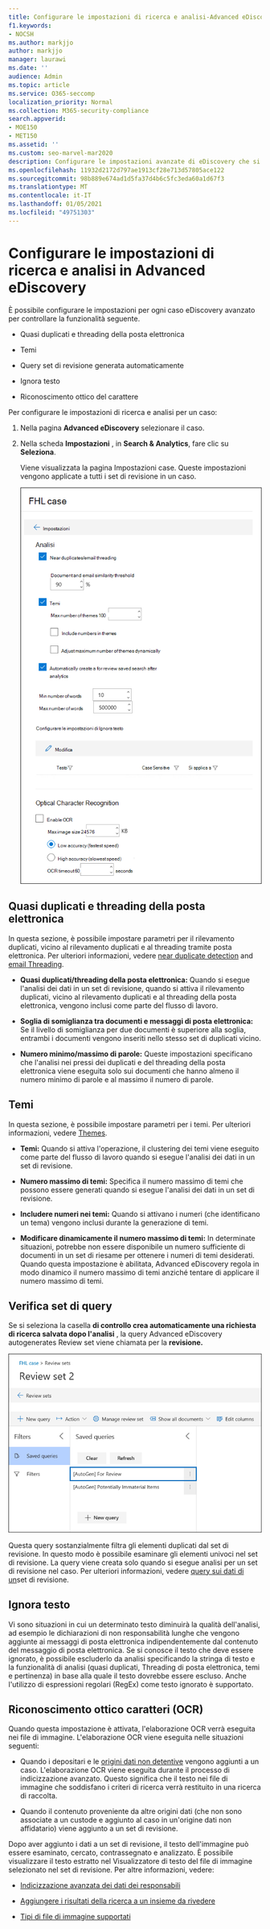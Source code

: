 ```yaml
---
title: Configurare le impostazioni di ricerca e analisi-Advanced eDiscovery
f1.keywords:
- NOCSH
ms.author: markjjo
author: markjjo
manager: laurawi
ms.date: ''
audience: Admin
ms.topic: article
ms.service: O365-seccomp
localization_priority: Normal
ms.collection: M365-security-compliance
search.appverid:
- MOE150
- MET150
ms.assetid: ''
ms.custom: seo-marvel-mar2020
description: Configurare le impostazioni avanzate di eDiscovery che si applicano a tutti i set di revisione in un caso. Sono incluse le impostazioni per l'analisi e il riconoscimento ottico dei caratteri.
ms.openlocfilehash: 11932d2172d797ae1913cf28e713d57805ace122
ms.sourcegitcommit: 98b889e674ad1d5fa37d4b6c5fc3eda60a1d67f3
ms.translationtype: MT
ms.contentlocale: it-IT
ms.lasthandoff: 01/05/2021
ms.locfileid: "49751303"
---
```

# <a name="configure-search-and-analytics-settings-in-advanced-ediscovery"></a>Configurare le impostazioni di ricerca e analisi in Advanced eDiscovery

È possibile configurare le impostazioni per ogni caso eDiscovery avanzato per controllare la funzionalità seguente.

- Quasi duplicati e threading della posta elettronica

- Temi

- Query set di revisione generata automaticamente

- Ignora testo

- Riconoscimento ottico del carattere

Per configurare le impostazioni di ricerca e analisi per un caso:

1. Nella pagina **Advanced eDiscovery** selezionare il caso.

2. Nella scheda **Impostazioni** , in **Search & Analytics**, fare clic su **Seleziona**.

   Viene visualizzata la pagina Impostazioni case. Queste impostazioni vengono applicate a tutti i set di revisione in un caso.

   ![Configurare le impostazioni di analisi e ricerca per un caso avanzato di eDiscovery](../media/AeDCaseSettings.png)

## <a name="near-duplicates-and-email-threading"></a>Quasi duplicati e threading della posta elettronica

In questa sezione, è possibile impostare parametri per il rilevamento duplicati, vicino al rilevamento duplicati e al threading tramite posta elettronica. Per ulteriori informazioni, vedere [near duplicate detection](near-duplicate-detection-in-advanced-ediscovery.md) and [email Threading](email-threading-in-advanced-ediscovery.md).

- **Quasi duplicati/threading della posta elettronica:** Quando si esegue l'analisi dei dati in un set di revisione, quando si attiva il rilevamento duplicati, vicino al rilevamento duplicati e al threading della posta elettronica, vengono inclusi come parte del flusso di lavoro.

- **Soglia di somiglianza tra documenti e messaggi di posta elettronica:** Se il livello di somiglianza per due documenti è superiore alla soglia, entrambi i documenti vengono inseriti nello stesso set di duplicati vicino.

- **Numero minimo/massimo di parole:** Queste impostazioni specificano che l'analisi nei pressi dei duplicati e del threading della posta elettronica viene eseguita solo sui documenti che hanno almeno il numero minimo di parole e al massimo il numero di parole.

## <a name="themes"></a>Temi

In questa sezione, è possibile impostare parametri per i temi. Per ulteriori informazioni, vedere [Themes](themes-in-advanced-ediscovery.md).

- **Temi:** Quando si attiva l'operazione, il clustering dei temi viene eseguito come parte del flusso di lavoro quando si esegue l'analisi dei dati in un set di revisione.

- **Numero massimo di temi:** Specifica il numero massimo di temi che possono essere generati quando si esegue l'analisi dei dati in un set di revisione.

- **Includere numeri nei temi:** Quando si attivano i numeri (che identificano un tema) vengono inclusi durante la generazione di temi. 

- **Modificare dinamicamente il numero massimo di temi:** In determinate situazioni, potrebbe non essere disponibile un numero sufficiente di documenti in un set di riesame per ottenere i numeri di temi desiderati. Quando questa impostazione è abilitata, Advanced eDiscovery regola in modo dinamico il numero massimo di temi anziché tentare di applicare il numero massimo di temi.

## <a name="review-set-query"></a>Verifica set di query

Se si seleziona la casella **di controllo crea automaticamente una richiesta di ricerca salvata dopo l'analisi** , la query Advanced eDiscovery autogenerates Review set viene chiamata per la **revisione.** 

![La query per la revisione generata automaticamente](../media/AeDForReviewQuery.png)

Questa query sostanzialmente filtra gli elementi duplicati dal set di revisione. In questo modo è possibile esaminare gli elementi univoci nel set di revisione. La query viene creata solo quando si esegue analisi per un set di revisione nel caso. Per ulteriori informazioni, vedere [query sui dati di un](review-set-search.md)set di revisione.

## <a name="ignore-text"></a>Ignora testo

Vi sono situazioni in cui un determinato testo diminuirà la qualità dell'analisi, ad esempio le dichiarazioni di non responsabilità lunghe che vengono aggiunte ai messaggi di posta elettronica indipendentemente dal contenuto del messaggio di posta elettronica. Se si conosce il testo che deve essere ignorato, è possibile escluderlo da analisi specificando la stringa di testo e la funzionalità di analisi (quasi duplicati, Threading di posta elettronica, temi e pertinenza) in base alla quale il testo dovrebbe essere escluso. Anche l'utilizzo di espressioni regolari (RegEx) come testo ignorato è supportato. 

## <a name="optical-character-recognition-ocr"></a>Riconoscimento ottico caratteri (OCR)

Quando questa impostazione è attivata, l'elaborazione OCR verrà eseguita nei file di immagine. L'elaborazione OCR viene eseguita nelle situazioni seguenti:

- Quando i depositari e le [origini dati non detentive](non-custodial-data-sources.md) vengono aggiunti a un caso. L'elaborazione OCR viene eseguita durante il processo di indicizzazione avanzato. Questo significa che il testo nei file di immagine che soddisfano i criteri di ricerca verrà restituito in una ricerca di raccolta.

- Quando il contenuto proveniente da altre origini dati (che non sono associate a un custode e aggiunto al caso in un'origine dati non affidatario) viene aggiunto a un set di revisione.

Dopo aver aggiunto i dati a un set di revisione, il testo dell'immagine può essere esaminato, cercato, contrassegnato e analizzato. È possibile visualizzare il testo estratto nel Visualizzatore di testo del file di immagine selezionato nel set di revisione. Per altre informazioni, vedere:

- [Indicizzazione avanzata dei dati dei responsabili](indexing-custodian-data.md)

- [Aggiungere i risultati della ricerca a un insieme da rivedere](add-data-to-review-set.md#optical-character-recognition)

- [Tipi di file di immagine supportati](supported-filetypes-ediscovery20.md#image)
